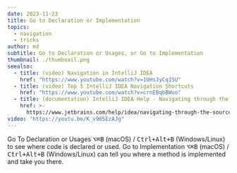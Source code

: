 ```yaml
---
date: 2023-11-23
title: Go to Declaration or Implementation
topics:
  - navigation
  - tricks
author: md
subtitle: Go to Declaration or Usages, or Go to Implementation
thumbnail: ./thumbnail.png
seealso:
  - title: (video) Navigation in IntelliJ IDEA
    href: "https://www.youtube.com/watch?v=1UHsJyCq1SU"
  - title: (video) Top 5 IntelliJ IDEA Navigation Shortcuts
    href: "https://www.youtube.com/watch?v=crnEBqbBWuo"
  - title: (documentation) IntelliJ IDEA Help - Navigating through the source code
    href: >-
      https://www.jetbrains.com/help/idea/navigating-through-the-source-code.html
video: "https://youtu.be/K_v965EzAJg"
---
```


Go To Declaration or Usages <kbd>⌥⌘B</kbd> (macOS) / <kbd>Ctrl+Alt+B</kbd> (Windows/Linux) to see where code is declared or used. Go to Implementation <kbd>⌥⌘B</kbd> (macOS) / <kbd>Ctrl+Alt+B</kbd> (Windows/Linux) can tell you where a method is implemented and take you there.
